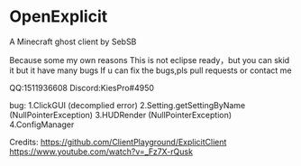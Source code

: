 # OpenExplicit
 A Minecraft ghost client by SebSB
 
 Because some my own reasons
 This is not eclipse ready，but you can skid it
 but it have many bugs
 If u can fix the bugs,pls pull requests or contact me
 
 QQ:1511936608
 Discord:KiesPro#4950
 
 bug:
 1.ClickGUI (decomplied error)
 2.Setting.getSettingByName (NullPointerException)
 3.HUDRender (NullPointerException)
 4.ConfigManager


Credits:
https://github.com/ClientPlayground/ExplicitClient
https://www.youtube.com/watch?v=_Fz7X-rQusk
